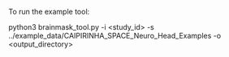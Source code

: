 To run the example tool:

python3 brainmask_tool.py -i <study_id> -s ../example_data/CAIPIRINHA_SPACE_Neuro_Head_Examples -o <output_directory>
